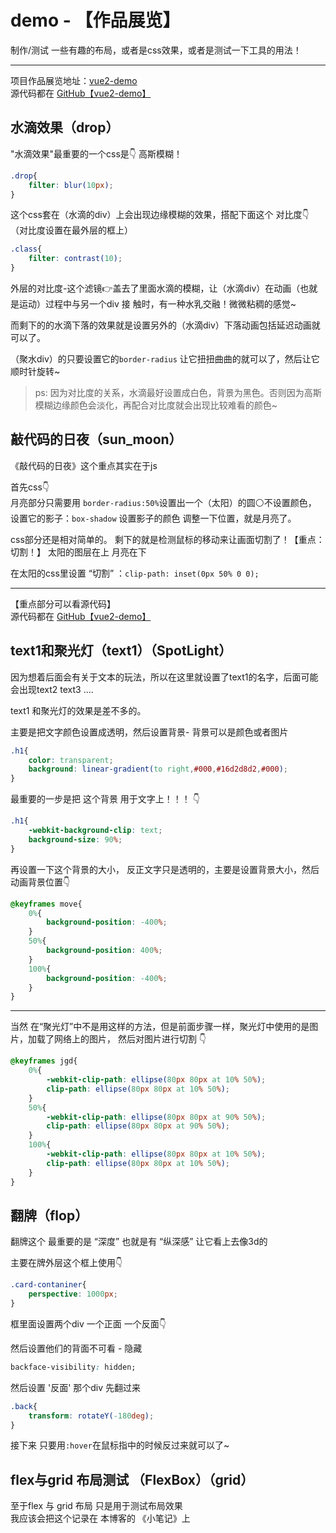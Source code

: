 # demo - 【作品展览】

制作/测试 一些有趣的布局，或者是css效果，或者是测试一下工具的用法！  

---

项目作品展览地址：[vue2-demo](https://xxggg.gitee.io/vue2-demo/#/)   
源代码都在 [GitHub【vue2-demo】](https://github.com/XXGGG/vue2-demo/tree/master/src/views/test)  

## 水滴效果（drop）
 "水滴效果"最重要的一个css是👇 高斯模糊！ 
```css
.drop{
    filter: blur(10px);
}
```
这个css套在（水滴的div）上会出现边缘模糊的效果，搭配下面这个 对比度👇（对比度设置在最外层的框上）
```css
.class{
    filter: contrast(10);
}
```
外层的对比度-这个滤镜👉盖去了里面水滴的模糊，让（水滴div）在动画（也就是运动）过程中与另一个div 接
触时，有一种水乳交融！微微粘稠的感觉~

而剩下的的水滴下落的效果就是设置另外的（水滴div）下落动画包括延迟动画就可以了。  

（聚水div）的只要设置它的```border-radius``` 让它扭扭曲曲的就可以了，然后让它顺时针旋转~
> ps: 因为对比度的关系，水滴最好设置成白色，背景为黑色。否则因为高斯模糊边缘颜色会淡化，再配合对比度就会出现比较难看的颜色~ 

## 敲代码的日夜（sun_moon）
《敲代码的日夜》这个重点其实在于js  

首先css👇   
月亮部分只需要用 ```border-radius:50%```设置出一个（太阳）的圆⚪不设置颜色，  
设置它的影子：```box-shadow``` 设置影子的颜色 调整一下位置，就是月亮了。

css部分还是相对简单的。
剩下的就是检测鼠标的移动来让画面切割了！【重点：切割！】
太阳的图层在上 月亮在下   

在太阳的css里设置 “切割” ：```clip-path: inset(0px 50% 0 0);```

---
【重点部分可以看源代码】  
源代码都在 [GitHub【vue2-demo】](https://github.com/XXGGG/vue2-demo/tree/master/src/views/test)  

## text1和聚光灯（text1）（SpotLight）
因为想着后面会有关于文本的玩法，所以在这里就设置了text1的名字，后面可能会出现text2 text3 ....  

text1 和聚光灯的效果是差不多的。

主要是把文字颜色设置成透明，然后设置背景- 背景可以是颜色或者图片
```css
.h1{
    color: transparent;
    background: linear-gradient(to right,#000,#16d2d8d2,#000);
}
```
最重要的一步是把 这个背景 用于文字上！！！ 👇
```css
.h1{
    -webkit-background-clip: text;
    background-size: 90%;
}
```
再设置一下这个背景的大小， 反正文字只是透明的，主要是设置背景大小，然后动画背景位置👇
```css
@keyframes move{
    0%{
        background-position: -400%;
    }
    50%{
        background-position: 400%;
    }
    100%{
        background-position: -400%;
    }
}
```

---

当然 在“聚光灯”中不是用这样的方法，但是前面步骤一样，聚光灯中使用的是图片，加载了网络上的图片， 然后对图片进行切割 👇
```css
@keyframes jgd{
    0%{
        -webkit-clip-path: ellipse(80px 80px at 10% 50%);
        clip-path: ellipse(80px 80px at 10% 50%);
    }
    50%{
        -webkit-clip-path: ellipse(80px 80px at 90% 50%);
        clip-path: ellipse(80px 80px at 90% 50%);
    }
    100%{
        -webkit-clip-path: ellipse(80px 80px at 10% 50%);
        clip-path: ellipse(80px 80px at 10% 50%);
    }
}
```


## 翻牌（flop）

翻牌这个 最重要的是 “深度”  也就是有 “纵深感” 让它看上去像3d的

主要在牌外层这个框上使用👇
```css
.card-contaniner{
    perspective: 1000px;
}
```
框里面设置两个div 一个正面 一个反面👇  

然后设置他们的背面不可看 - 隐藏 
```css
backface-visibility: hidden;
``` 
然后设置 '反面' 那个div 先翻过来
```css
.back{
    transform: rotateY(-180deg);
}
```
接下来 只要用```:hover```在鼠标指中的时候反过来就可以了~


## flex与grid 布局测试 （FlexBox）（grid）
至于flex 与 grid 布局 只是用于测试布局效果  
我应该会把这个记录在 本博客的 《小笔记》上

